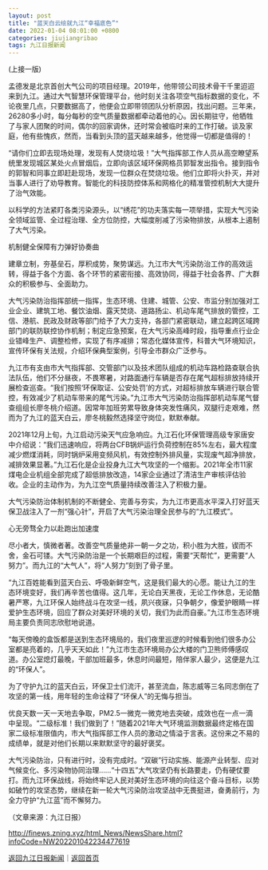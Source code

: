 ```yaml
---
layout: post
title: "蓝天白云绘就九江“幸福底色”"
date: 2022-01-04 08:01:00 +0800
categories: jiujiangribao
tags: 九江日报新闻
---
```

<p>(上接一版)</p>
 <p>孟德发是北京首创大气公司的项目经理。2019年，他带领公司技术骨干千里迢迢来到九江。通过大气智慧环保管理平台，他时刻关注各项空气指标数据的变化，不论夜里几点，只要数据高了，他便会立即带领团队分析原因，找出问题。三年来，26280多小时，每分每秒的空气质量数据都牵动着他的心。因长期驻守，他牺牲了与家人团聚的时间，偶尔的回家调休，还时常会被临时来的工作打破。谈及家庭，他有些愧疚，然而，当看到头顶的蓝天越来越多，他觉得一切都是值得的！</p>
 <p>“请你们立即去现场处理，发现有人焚烧垃圾！”大气指挥部工作人员从高空瞭望系统里发现城区某处火点冒烟后，立即向该区域环保网格员郭智发出指令。接到指令的郭智和同事立即赶赴现场，发现一位群众在焚烧垃圾。他们立即将火扑灭，并对当事人进行了劝导教育。智能化的科技防控体系和网格化的精准管控机制大大提升了治气效能。</p>
 <p>以科学的方法紧盯各类污染源头，以“绣花”的功夫落实每一项举措，实现大气污染全领域监管、全过程治理、全方位防控，大幅度削减了污染物排放，从根本上遏制了大气污染。</p>
 <p>机制健全保障有力弹好协奏曲</p>
 <p>建章立制，夯基垒石，厚积成势，聚势谋远。九江市大气污染防治工作的高效运转，得益于各个方面、各个环节的紧密衔接、高效协同，得益于社会各界、广大群众的积极参与、全面助力。</p>
 <p>大气污染防治指挥部统一指挥，生态环境、住建、城管、公安、市监分别加强对工业企业、建筑工地、餐饮油烟、露天焚烧、道路扬尘、机动车尾气排放的管控，工信、港航、民政及财政等部门给予了大力支持，各部门紧密联动，建立起跨区域跨部门的联防联控协作机制；制定应急预案，在大气污染高峰时段，指导重点行业企业错峰生产、调整检修，实现了有序减排；常态化媒体宣传，科普大气环境知识，宣传环保有关法规，介绍环保典型案例，引导全市群众广泛参与。</p>
 <p>九江市有支由市大气指挥部、交管部门以及技术团队组成的机动车路检路查联合执法队伍，他们不分昼夜，不畏寒暑，对路面通行车辆是否存在尾气超标排放持续开展检查巡查。“我们按照‘环保取证、公安处罚’的方式，对超标排放车辆进行联合管控，有效减少了机动车带来的尾气污染。”九江市大气污染防治指挥部机动车尾气督查组组长廖冬桃介绍道。因常年加班劳累导致身体突发性痛风，双腿行走艰难，然而为了九江的蓝天白云，廖冬桃毅然选择坚守岗位，默默奉献。</p>
 <p>2021年12月上旬，九江启动污染天气应急响应。九江石化环保管理高级专家唐安中介绍说：“我们迅速响应，将两台CFB锅炉运行负荷控制在85%左右，最大程度减少燃煤消耗，同时锅炉采用变频风机，有效控制外排风量，实现废气超净排放，减排效果显著。”九江石化是企业投身九江大气攻坚的一个缩影。2021年全市11家煤电企业机组全部完成了超低排放改造，14家企业通过了清洁生产审核评估验收。企业的主动作为，为九江空气质量持续改善注入了积极力量。</p>
 <p>大气污染防治体制机制的不断健全、完善与夯实，为九江市更高水平深入打好蓝天保卫战注入了一剂“强心针”，开启了大气污染治理全民参与的“九江模式”。</p>
 <p>心无旁骛全力以赴跑出加速度</p>
 <p>尽小者大，慎微者著。改善空气质量绝非一朝一夕之功，积小胜为大胜，锲而不舍，金石可镂。大气污染防治是一个长期艰巨的过程，需要“天帮忙”，更需要“人努力”。而九江的“大气人”，将“人努力”刻到了骨子里。</p>
 <p>“九江百姓能看到蓝天白云、呼吸新鲜空气，这是我们最大的心愿。能让九江的生态环境变好，我们再辛苦也值得。这几年，无论白天黑夜，无论工作休息，无论酷暑严寒，九江环保人始终战斗在攻坚一线，夙兴夜寐，只争朝夕，像爱护眼睛一样爱护生态环境，回应了群众对美好环境的关切，我们为此而自豪。”九江市生态环境局主要负责同志欣慰地说道。</p>
 <p>“每天傍晚的盒饭都是送到生态环境局的，我们夜里巡逻的时候看到他们很多办公室都是亮着的，几乎天天如此！”九江市生态环境局办公大楼的门卫熊师傅感叹道。办公室熄灯最晚，干部加班最多，休息时间最短，陪伴家人最少，这便是九江的“环保人”。</p>
 <p>为了守护九江的蓝天白云，环保卫士们流汗，甚至流血，陈志威等三名同志倒在了攻坚的第一线，用年轻的生命诠释了“环保人”的无悔与担当。</p>
 <p>优良天数一天一天地去争取，PM2.5一微克一微克地去突破，成效也在一点一滴中呈现。“二级标准！我们做到了！”随着2021年大气环境监测数据最终定格在国家二级标准限值内，市大气指挥部工作人员的激动之情溢于言表。这份来之不易的成绩单，就是对他们长期以来默默坚守的最好褒奖。</p>
 <p>大气污染防治，只有进行时，没有完成时。“双碳”行动实施、能源产业转型、应对气候变化、多污染物协同治理……“十四五”大气攻坚仍有长路要走，仍有硬仗要打。而九江环保战线，将始终牢记人民对美好生态环境的向往这个奋斗目标，以势如破竹的攻坚态势，继续在新一轮大气污染防治攻坚战中无畏挺进，奋勇前行，为全力守护“九江蓝”而不懈努力。</p><p class="em_media">（文章来源：九江日报）</p>

<http://finews.zning.xyz/html_News/NewsShare.html?infoCode=NW202201042234477619>

[返回九江日报新闻](//finews.withounder.com/category/jiujiangribao.html)｜[返回首页](//finews.withounder.com/)